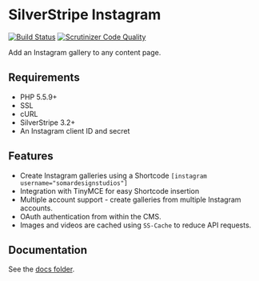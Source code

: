 # SilverStripe Instagram
[![Build Status](https://travis-ci.org/SomarDesignStudios/silverstripe-instagram.svg?branch=master)](https://travis-ci.org/SomarDesignStudios/silverstripe-instagram)
[![Scrutinizer Code Quality](https://scrutinizer-ci.com/g/SomarDesignStudios/silverstripe-instagram/badges/quality-score.png?b=master)](https://scrutinizer-ci.com/g/SomarDesignStudios/silverstripe-instagram/?branch=master)

Add an Instagram gallery to any content page.

## Requirements

- PHP 5.5.9+
- SSL
- cURL
- SilverStripe 3.2+
- An Instagram client ID and secret

## Features

- Create Instagram galleries using a Shortcode `[instagram username="somardesignstudios"]`
- Integration with TinyMCE for easy Shortcode insertion
- Multiple account support - create galleries from multiple Instagram accounts.
- OAuth authentication from within the CMS.
- Images and videos are cached using `SS-Cache` to reduce API requests.

## Documentation

See the [docs folder](docs/en/index.md).
